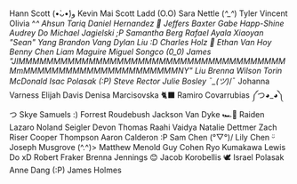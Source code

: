 Hann Scott (•̀ᴗ•́)و
Kevin Mai
Scott Ladd (O.O)
Sara Nettle (*^_^*)
Tyler Vincent
Olivia ^_^
Ahsun Tariq
Daniel Hernandez 👋
Jeffers Baxter
Gabe Happ-Shine
Audrey Do
Michael  Jagielski ;P
Samantha Berg
Rafael Ayala
Xiaoyan "Sean" Yang
Brandon Vang
Dylan Liu :D
Charles Holz 💾
Ethan Van Hoy
Benny Chen
Liam Maguire
Miguel Songco (0_0)
James "JIMMMMMMMMMMMMMMMMMMMMMMMMMMMMMMMMMMMMMMMmMMMMMMMMMMMMMMMMMMMMMMNY" Liu
Brenna Wilson
Torin McDonald
Isac Polasak (:P)
Steve Rector
Julie Bosley ¯\_(ツ)_/¯
Johanna Varness
Elijah Davis
Denisa Marcisovska 🐈‍⬛
Ramiro Covarrubias ༼つ◕_◕༽つ
Skye Samuels :)
Forrest Roudebush
Jackson Van Dyke 🏎️🏁
Raiden Lazaro
Noland Seigler
Devon Thomas
Raahi Vaidya
Natalie Dettmer
Zach Riser
Cooper Thompson
Aaron Calderon :P
Sam Chen (°▽°)/
Lily Chen ᵕ̈
Joseph Musgrove (^.^)>
Matthew Menold
Guy Cohen
Ryo Kumakawa
Lewis Do xD
Robert Fraker
Brenna Jennings 😊
Jacob Korobellis
🕊 Israel Polasak 
Anne Dang (:P)
James Holmes
